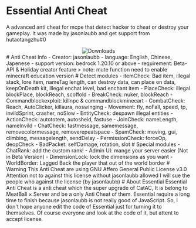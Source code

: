 # Essential Anti Cheat
A advanced anti cheat for mcpe that detect hacker to cheat or destroy your gameplay.
It was made by jasonlaubb and get support from hutaotangzhu#0
<div align="center">
  <img src="https://img.shields.io/github/downloads/MeatBallGG/EssentialAC/total?style=plastic&logo=appveyor" alt="Downloads">
</div>
# Anti Cheat Info
- Creator: jasonlaubb
- language: English, Chinese, Japenese
- support version: bedrock 1.20.10 or above
- requirement: Beta-API & Holiday creator feature
> note: mute function need to enable minecraft education version
# Detect modules
- itemCheck:
Bad item, illegal stack, lore item, nameTag length, can destroy data, can place on data, keepOnDeath kit, illegal enchat level, bad enchant item
- PlaceCheck: illegal blockPlace, blockReach, scoffold
- BreakCheck: nuker, blockReach
- Commandblockexploit: killnpc & commandblockminecart
- CombatCheck: Reach, AutoClicker, killaura, noswinging
- Movement: fly, noFall, speed, tp, invildSprint, crasher, noSlow
- EntityCheck: despawn illegal entities
- ActionCheck: autototem, autosheid, fastuse
- JoinCheck: nameLength, nameInvild
- ChatCheck: fastmessage, samemessage, removecolormessage, removerepeatspace
- SpamCheck: moving, gui, climbing, messagelength, sendDelay
- PermissionCheck: forceOp, deopCheck
- BadPacket: selfDamage, rotation, slot
# Special modules
- ChatRank: add the custom rank!
- Admin UI: mange your server easier (Not in Beta Version)
- DimensionLock: lock the dimensions as you want
- WorldBorder: Lagged Back the player that out of the world border
# Warning
This Anti Cheat are using GNU Affero General Public License v3.0
Attention not to against this license without jasonlaubb allowed
I will sue the people who against the license (by jasonlaubb)
# About Essential
Essential Anti Cheat is a anti cheat which the super upgrade of CatAC,
It is belong to MeatBall × Server and be a only Anti Cheat of them.
Essential require a long time to finish because jasonlaubb is not really good of JavaScript.
So, I don't hope anyone edit the code of Essential just for turning it to themselves.
Of course everyone and look at the code of it, but attent to accept license.
